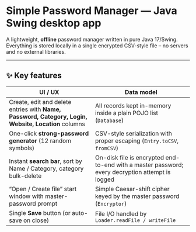 # Simple Password Manager — Java Swing desktop app

A lightweight, **offline** password manager written in pure Java 17/Swing.  
Everything is stored locally in a single encrypted CSV-style file – no servers and no external libraries.

---

## ✨ Key features

| UI / UX | Data model |
|---------|------------|
| Create, edit and delete entries with **Name, Password, Category, Login, Website, Location** columns | All records kept in-memory inside a plain POJO list (`Database`) |
| One-click **strong-password generator** (12 random symbols) | CSV-style serialization with proper escaping (`Entry.toCSV`, `fromCSV`) |
| Instant **search bar**, sort by Name / Category, category bulk-delete | On-disk file is encrypted end-to-end with a master password; every decryption attempt is logged |
| “Open / Create file” start window with master-password prompt | Simple Caesar-shift cipher keyed by the master password (`Encryptor`) |
| Single **Save** button (or auto-save on close) | File I/O handled by `Loader.readFile / writeFile` |
